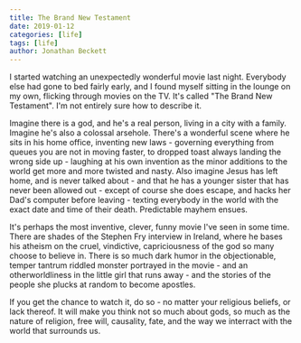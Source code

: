 ```yaml
---
title: The Brand New Testament
date: 2019-01-12
categories: [life]
tags: [life]
author: Jonathan Beckett
---
```


I started watching an unexpectedly wonderful movie last night. Everybody else had gone to bed fairly early, and I found myself sitting in the lounge on my own, flicking through movies on the TV. It's called "The Brand New Testament". I'm not entirely sure how to describe it.

Imagine there is a god, and he's a real person, living in a city with a family. Imagine he's also a colossal arsehole. There's a wonderful scene where he sits in his home office, inventing new laws - governing everything from queues you are not in moving faster, to dropped toast always landing the wrong side up - laughing at his own invention as the minor additions to the world get more and more twisted and nasty. Also imagine Jesus has left home, and is never talked about - and that he has a younger sister that has never been allowed out - except of course she does escape, and hacks her Dad's computer before leaving - texting everybody in the world with the exact date and time of their death. Predictable mayhem ensues.

It's perhaps the most inventive, clever, funny movie I've seen in some time. There are shades of the Stephen Fry interview in Ireland, where he bases his atheism on the cruel, vindictive, capriciousness of the god so many choose to believe in. There is so much dark humor in the objectionable, temper tantrum riddled monster portrayed in the movie - and an otherworldliness in the little girl that runs away - and the stories of the people she plucks at random to become apostles.

If you get the chance to watch it, do so - no matter your religious beliefs, or lack thereof. It will make you think not so much about gods, so much as the nature of religion, free will, causality, fate, and the way we interract with the world that surrounds us.